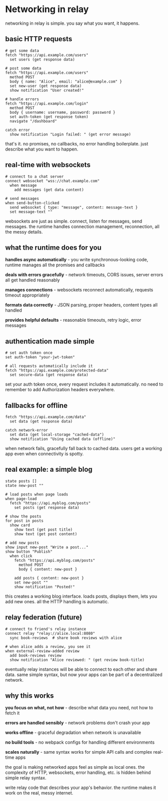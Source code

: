 # Networking in relay

networking in relay is simple. you say what you want, it happens.

## basic HTTP requests

```relay
# get some data
fetch "https://api.example.com/users"
  set users (get response data)

# post some data  
fetch "https://api.example.com/users"
  method POST
  body { name: "Alice", email: "alice@example.com" }
  set new-user (get response data)
  show notification "User created!"

# handle errors
fetch "https://api.example.com/login"
  method POST
  body { username: username, password: password }
  set auth-token (get response token)
  navigate "/dashboard"

catch error
  show notification "Login failed: " (get error message)
```

that's it. no promises, no callbacks, no error handling boilerplate. just describe what you want to happen.

## real-time with websockets

```relay
# connect to a chat server
connect websocket "wss://chat.example.com"
  when message
    add messages (get data content)

# send messages
when send-button-clicked
  send websocket { type: "message", content: message-text }
  set message-text ""
```

websockets are just as simple. connect, listen for messages, send messages. the runtime handles connection management, reconnection, all the messy details.

## what the runtime does for you

**handles async automatically** - you write synchronous-looking code, runtime manages all the promises and callbacks

**deals with errors gracefully** - network timeouts, CORS issues, server errors all get handled reasonably

**manages connections** - websockets reconnect automatically, requests timeout appropriately

**formats data correctly** - JSON parsing, proper headers, content types all handled

**provides helpful defaults** - reasonable timeouts, retry logic, error messages

## authentication made simple

```relay
# set auth token once
set auth-token "your-jwt-token"

# all requests automatically include it
fetch "https://api.example.com/protected-data"
  set secure-data (get response data)
```

set your auth token once, every request includes it automatically. no need to remember to add Authorization headers everywhere.

## fallbacks for offline

```relay
fetch "https://api.example.com/data"
  set data (get response data)

catch network-error
  set data (get local-storage "cached-data")
  show notification "Using cached data (offline)"
```

when network fails, gracefully fall back to cached data. users get a working app even when connectivity is spotty.

## real example: a simple blog

```relay
state posts []
state new-post ""

# load posts when page loads
when page-load
  fetch "https://api.myblog.com/posts"
    set posts (get response data)

# show the posts
for post in posts
  show card
    show text (get post title)
    show text (get post content)

# add new posts
show input new-post "Write a post..."
show button "Publish"
  when click
    fetch "https://api.myblog.com/posts"
      method POST
      body { content: new-post }
    
    add posts { content: new-post }
    set new-post ""
    show notification "Posted!"
```

this creates a working blog interface. loads posts, displays them, lets you add new ones. all the HTTP handling is automatic.

## relay federation (future)

```relay
# connect to friend's relay instance
connect relay "relay://alice.local:8080"
  sync book-reviews  # share book reviews with alice

# when alice adds a review, you see it
when external-review-added review
  add book-reviews review
  show notification "Alice reviewed: " (get review book-title)
```

eventually relay instances will be able to connect to each other and share data. same simple syntax, but now your apps can be part of a decentralized network.

## why this works

**you focus on what, not how** - describe what data you need, not how to fetch it

**errors are handled sensibly** - network problems don't crash your app

**works offline** - graceful degradation when network is unavailable  

**no build tools** - no webpack configs for handling different environments

**scales naturally** - same syntax works for simple API calls and complex real-time apps

the goal is making networked apps feel as simple as local ones. the complexity of HTTP, websockets, error handling, etc. is hidden behind simple relay syntax.

write relay code that describes your app's behavior. the runtime makes it work on the real, messy internet. 